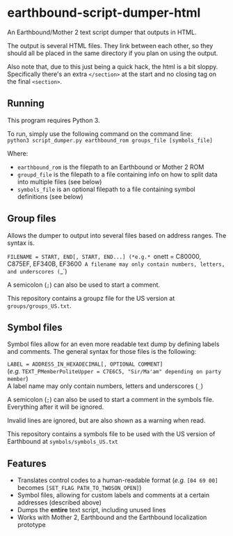 # earthbound-script-dumper-html
An Earthbound/Mother 2 text script dumper that outputs in HTML.

The output is several HTML files. They link between each other, so they should all be placed in the same directory if you plan on using the output.

Also note that, due to this just being a quick hack, the html is a bit sloppy. Specifically there's an extra `</section>` at the start and no closing tag on the final `<section>`.

## Running
This program requires Python 3.

To run, simply use the following command on the command line:  
`python3 script_dumper.py earthbound_rom groups_file [symbols_file]`

Where:
- `earthbound_rom` is the filepath to an Earthbound or Mother 2 ROM
- `groupd_file` is the filepath to a file containing info on how to split data into multiple files (see below)
- `symbols_file` is an optional filepath to a file containing symbol definitions (see below)

## Group files
Allows the dumper to output into several files based on address ranges. The syntax is.

`FILENAME = START, END[, START, END...]
(*e.g.* `onett = C80000, C875EF, EF340B, EF3600`
A filename may only contain numbers, letters, and underscores (`_`)

A semicolon (`;`) can also be used to start a comment. 

This repository contains a groupz file for the US version at `groups/groups_US.txt`.

## Symbol files
Symbol files allow for an even more readable text dump by defining labels and comments. The general syntax for those files is the following:

`LABEL = ADDRESS_IN_HEXADECIMAL[, OPTIONAL COMMENT]`  
(*e.g.* `TEXT_PMemberPoliteUpper = C7E6C5, "Sir/Ma'am" depending on party member`)  
A label name may only contain numbers, letters and underscores (`_`)

A semicolon (`;`) can also be used to start a comment in the symbols file. Everything after it will be ignored.

Invalid lines are ignored, but are also shown as a warning when read.


This repository contains a symbols file to be used with the US version of Earthbound at `symbols/symbols_US.txt`

## Features
- Translates control codes to a human-readable format (*e.g.* `[04 69 00]` becomes `[SET_FLAG PATH_TO_TWOSON_OPEN]`)
- Symbol files, allowing for custom labels and comments at a certain addresses (described above)
- Dumps the **entire** text script, including unused lines
- Works with Mother 2, Earthbound and the Earthbound localization prototype
